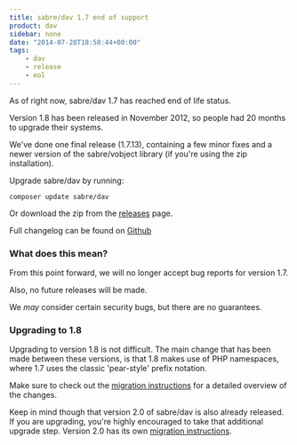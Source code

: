```yaml
---
title: sabre/dav 1.7 end of support
product: dav
sidebar: none
date: "2014-07-28T18:58:44+00:00"
tags:
    - dav
    - release
    - eol
---
```


As of right now, sabre/dav 1.7 has reached end of life status.

Version 1.8 has been released in November 2012, so people had 20 months to
upgrade their systems.

We've done one final release (1.7.13), containing a few minor fixes and a newer
version of the sabre/vobject library (if you're using the zip installation).

Upgrade sabre/dav by running:

    composer update sabre/dav

Or download the zip from the [releases][2] page.

Full changelog can be found on [Github][1]

### What does this mean?

From this point forward, we will no longer accept bug reports for version 1.7.

Also, no future releases will be made.

We _may_ consider certain security bugs, but there are no guarantees.

### Upgrading to 1.8

Upgrading to version 1.8 is not difficult. The main change that has been made
between these versions, is that 1.8 makes use of PHP namespaces, where 1.7
uses the classic 'pear-style' prefix notation.

Make sure to check out the [migration instructions][3] for a detailed overview
of the changes.

Keep in mind though that version 2.0 of sabre/dav is also already released. If
you are upgrading, you're highly encouraged to take that additional upgrade
step. Version 2.0 has its own [migration instructions][4].

[1]: https://github.com/sabre-io/dav/blob/1.7.13/ChangeLog
[2]: https://github.com/sabre-io/dav/releases
[3]: https://sabre.io/dav/upgrade/1.7-to-1.8/
[4]: https://sabre.io/dav/upgrade/1.8-to-2.0/
